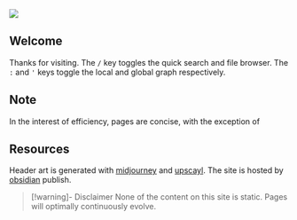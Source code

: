 <img src="https://i.redd.it/sqvbw3lyp3la1.jpg" class="header-image">

## Welcome
Thanks for visiting. The `/` key toggles the quick search and file browser. The `:` and `'` keys toggle the local and global graph respectively.

## Note
In the interest of efficiency, pages are concise, with the exception of 

## Resources
Header art is generated with [midjourney](https://www.midjourney.com) and [upscayl](https://github.com/upscayl/upscayl). The site is hosted by [obsidian](https://obsidian.md) publish.


> [!warning]- Disclaimer
> None of the content on this site is static. Pages will optimally continuously evolve.
